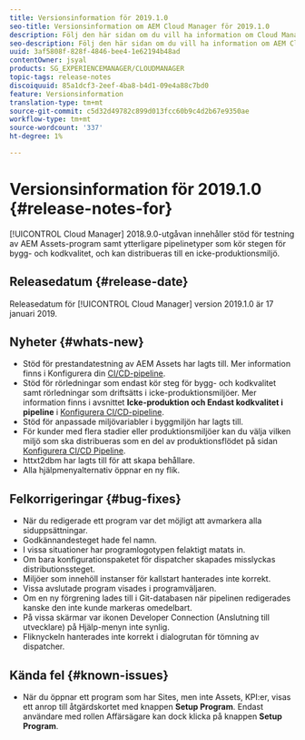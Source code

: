 ```yaml
---
title: Versionsinformation för 2019.1.0
seo-title: Versionsinformation om AEM Cloud Manager för 2019.1.0
description: Följ den här sidan om du vill ha information om Cloud Manager version 2019.1.0.
seo-description: Följ den här sidan om du vill ha information om AEM Cloud Manager version 2019.1.0.
uuid: 3af5808f-828f-4846-bee4-1e62194b48ad
contentOwner: jsyal
products: SG_EXPERIENCEMANAGER/CLOUDMANAGER
topic-tags: release-notes
discoiquuid: 85a1dcf3-2eef-4ba8-b4d1-09e4a88c7bd0
feature: Versionsinformation
translation-type: tm+mt
source-git-commit: c5d32d49782c899d013fcc60b9c4d2b67e9350ae
workflow-type: tm+mt
source-wordcount: '337'
ht-degree: 1%

---
```



# Versionsinformation för 2019.1.0 {#release-notes-for}

[!UICONTROL Cloud Manager] 2018.9.0-utgåvan innehåller stöd för testning av AEM Assets-program samt ytterligare pipelinetyper som kör stegen för bygg- och kodkvalitet, och kan distribueras till en icke-produktionsmiljö.

## Releasedatum {#release-date}

Releasedatum för [!UICONTROL Cloud Manager] version 2019.1.0 är 17 januari 2019.

## Nyheter {#whats-new}

* Stöd för prestandatestning av AEM Assets har lagts till. Mer information finns i Konfigurera din [CI/CD-pipeline](configuring-pipeline.md).
* Stöd för rörledningar som endast kör steg för bygg- och kodkvalitet samt rörledningar som driftsätts i icke-produktionsmiljöer. Mer information finns i avsnittet **Icke-produktion och Endast kodkvalitet i pipeline** i [Konfigurera CI/CD-pipeline](configuring-pipeline.md).
* Stöd för anpassade miljövariabler i byggmiljön har lagts till.
* För kunder med flera stadier eller produktionsmiljöer kan du välja vilken miljö som ska distribueras som en del av produktionsflödet på sidan [Konfigurera CI/CD Pipeline](configuring-pipeline.md).
* httxt2dbm har lagts till för att skapa behållare.
* Alla hjälpmenyalternativ öppnar en ny flik.

## Felkorrigeringar {#bug-fixes}

* När du redigerade ett program var det möjligt att avmarkera alla siduppsättningar.
* Godkännandesteget hade fel namn.
* I vissa situationer har programlogotypen felaktigt matats in.
* Om bara konfigurationspaketet för dispatcher skapades misslyckas distributionssteget.
* Miljöer som innehöll instanser för kallstart hanterades inte korrekt.
* Vissa avslutade program visades i programväljaren.
* Om en ny förgrening lades till i Git-databasen när pipelinen redigerades kanske den inte kunde markeras omedelbart.
* På vissa skärmar var ikonen Developer Connection (Anslutning till utvecklare) på Hjälp-menyn inte synlig.
* Fliknyckeln hanterades inte korrekt i dialogrutan för tömning av dispatcher.

## Kända fel {#known-issues}

* När du öppnar ett program som har Sites, men inte Assets, KPI:er, visas ett anrop till åtgärdskortet med knappen **Setup Program**. Endast användare med rollen Affärsägare kan dock klicka på knappen **Setup Program**.